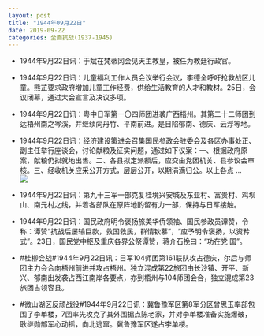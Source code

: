 ```yaml
---
layout: post
title: "1944年09月22日"
date: 2019-09-22
categories: 全面抗战(1937-1945)
---
```


<meta name="referrer" content="no-referrer" />

- 1944年9月22日讯：于斌在梵蒂冈会见天主教皇，被任为教廷行政官。 

- 1944年9月22日讯：儿童福利工作人员会议举行会议，李德全呼吁抢救战区儿童。熊芷要求政府增加儿童工作经费，供给生活教育的人才和教材。25日，会议闭幕，通过大会宣言及决议多项。 

- 1944年9月22日讯：粤中日军第一〇四师团进袭广西梧州。其第二十二师团到达梧州南之岑溪，并继续向丹竹、平南前进。是日陷郁南、德庆、云浮等地。 

- 1944年9月22日讯：经济建设策进会召集国民参政会驻委会及各区办事处正、副主任举行座谈会，讨论献粮及征实问题，通过如下议案：一、根据政府原案，献粮仍拟就地出售。二、各县拟定派额后，应交由党团机关、县参议会审核。三、经收机关应采公开方式，层层公开，以期涓滴归公。以上各点 ... <br/><img src="https://wx3.sinaimg.cn/large/aca367d8ly1g78g8fpmgmj20c809zjrf.jpg" />

- 1944年9月22日讯：第九十三军一部克复桂境兴安城及东亚村、富贵村、鸡坝山、南元村之线，并着各部队在原阵地酌留有力一部，保持与日军接触。 

- 1944年9月22日讯：国民政府明令褒扬旅美华侨领袖、国民参政员谭赞，令称：谭赞“抗战后屡输巨款，救国救民，群情钦慕”，“应予明令褒扬，以资矜式”。23日，国民党中枢及重庆各界公祭谭赞，蒋介石挽曰：“功在党 国”。 

- #桂柳会战#1944年9月22日讯：日军104师团第161联队攻占德庆，尔后与师团主力会合向梧州前进并攻占梧州。独立混成第22旅团由长沙镇、开平、新兴、郁南出发袭占西江南岸各要点，亦到梧州与104师团会合，独立混成第23旅团占领容县。 

- #微山湖区反顽战役#1944年9月22日讯：冀鲁豫军区第8军分区曾思玉率部包围了李单楼，7团率先攻克了其外围据点陈老家，并对李单楼准备实施爆破，耿继勋部军心动摇，向北逃窜。冀鲁豫军区遂占李单楼。 

